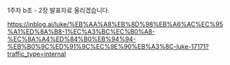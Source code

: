 1주차 b조 - 2장 발표자료 올리겠습니다.

https://inblog.ai/luke/%EB%AA%A8%EB%8D%98%EB%A6%AC%EC%95%A1%ED%8A%B8-1%EC%A3%BC%EC%B0%A8-%EC%8A%A4%ED%84%B0%EB%94%94-%EB%B0%9C%ED%91%9C%EC%9E%90%EB%A3%8C-luke-17171?traffic_type=internal
